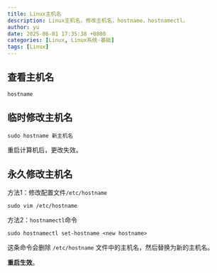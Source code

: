 ```yaml
---
title: Linux主机名
description: Linux主机名，修改主机名，hostname，hostnamectl。
author: yu
date: 2025-06-01 17:35:38 +0800
categories: [Linux, Linux系统-基础]
tags: [Linux]
---
```



## 查看主机名

```shell
hostname
```

## 临时修改主机名

```shell
sudo hostname 新主机名
```
重启计算机后，更改失效。

## 永久修改主机名

方法1：修改配置文件`/etc/hostname`

```shell
sudo vim /etc/hostname
```

方法2：`hostnamectl`命令

```shell
sudo hostnamectl set-hostname <new hostname>
```
这条命令会删除 `/etc/hostname` 文件中的主机名，然后替换为新的主机名。

**重启生效**。

